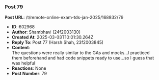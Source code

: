 ### Post 79
**Post URL**: /t/remote-online-exam-tds-jan-2025/168832/79
- **ID**: 602968
- **Author**: Shambhavi  (24f2003130)
- **Created At**: 2025-03-03T10:01:30.264Z
- **Reply To**: Post 77 (Harsh Shah, 23f2003845)
- **Content**:  
  The questions were really similar to the GAs and mocks…I practiced them beforehand and had code snippets ready to use…so I guess that was helpful
- **Reactions**: None
- **Post Number**: 79

